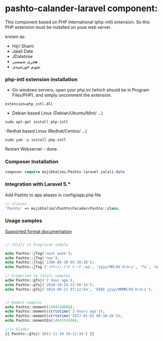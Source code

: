 # pashto-calander-laravel component:
This component based on PHP International (php-intl) extension. So this PHP extension must be installed on youe web server. 

known as:

- Hijri Shami
- Jalali Date
- JDatetime
- هجری شمسی
- تقویم خورشیدی

### php-intl extension installation

- On windows servers, open your php.ini (which should be in Program Files/PHP), and simply uncomment the extension.
```
extension=php_intl.dll
```

- Debian based Linux (Debian/Ubuntu/Mint/ ...)
```
sudo apt-get install php-intl
```

-Redhat based Linux (Redhat/Centos/ ...)
```
sudo yum -y install php-intl
```
Restart Webserver - done.

### Composer Installation

```php
composer require mujibhalimi/Pashto-laravel-jalali-date
```

### Integration with Laravel 5.*

Add Pashto to app aliases in config/app.php file

```php
// aliases
'Pashto' => mujibhalimi\Pashto\Facades\Pashto::class,
```

### Usage samples

[Supported format documentation](http://userguide.icu-project.org/formatparse/datetime)


```php

// Jalali to Gregraian sample

echo Pashto::jTog('next week');
echo Pashto::jTog('now');
echo Pashto::jTog('1396-06-30 05:30:10');
echo Pashto::jTog ('۱۳۹۱/۱۰/۱۲ ۲۰:۳۰:۵۵', 'yyyy/MM/dd H:m:s', 'fa', 'en', 'Asia/Kabul');

// Gregorian to Jalali samples 
echo Pashto::gToj('2 days ago');
echo Pashto::gToj('2010-10-24 22:50:14');
echo Pashto::gToj('2014-09-21 07:12:54', 'EEEE yyyy/MMMM/dd H:m:s');


// moment samples
echo Pashto::moment(1494328806);
echo Pashto::moment(strtotime('3 hours ago'));
echo Pashto::moment(strtotime('2017-01-02 00:10:20'));
echo Pashto::momentEn(1494334506);

//in blader
{{ Pashto::gToj('2011-11-20 19:12:19') }}


